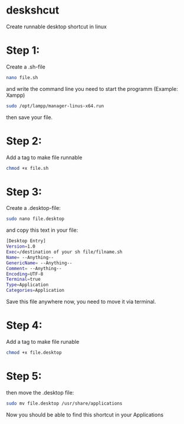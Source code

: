 # deskshcut
Create runnable desktop shortcut in linux

# Step 1:
Create a .sh-file
```bash
nano file.sh
```

and write the command line you need to start the programm
(Example: Xampp)
```bash
sudo /opt/lampp/manager-linus-x64.run
```

then save your file.

# Step 2:
Add a tag to make file runnable
```bash
chmod +x file.sh
```

# Step 3:
Create a .desktop-file:
```bash
sudo nano file.desktop
```

and copy this text in your file:
```bash
[Desktop Entry]
Version=1.0
Exec=/destination of your sh file/filname.sh
Name= --Anything--
GenericName= --Anything--
Comment= --Anything--
Encoding=UTF-8
Terminal=true
Type=Application
Categories=Application
```

Save this file anywhere now, you need to move it via terminal.

# Step 4:
Add a tag to make file runable

```bash
chmod +x file.desktop
```

# Step 5:
then move the .desktop file:

```bash
sudo mv file.desktop /usr/share/applications
```

Now you should be able to find this shortcut in your Applications
